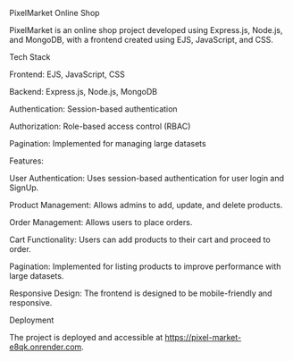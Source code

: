 PixelMarket Online Shop

PixelMarket is an online shop project developed using Express.js, Node.js, and MongoDB, with a frontend created using EJS, JavaScript, and CSS.

Tech Stack

Frontend: EJS, JavaScript, CSS

Backend: Express.js, Node.js, MongoDB

Authentication: Session-based authentication

Authorization: Role-based access control (RBAC)

Pagination: Implemented for managing large datasets


Features:

User Authentication: Uses session-based authentication for user login and SignUp.

Product Management: Allows admins to add, update, and delete products.

Order Management: Allows users to place orders.

Cart Functionality: Users can add products to their cart and proceed to order.

Pagination: Implemented for listing products to improve performance with large datasets.

Responsive Design: The frontend is designed to be mobile-friendly and responsive.


Deployment

The project is deployed and accessible at https://pixel-market-e8qk.onrender.com.

